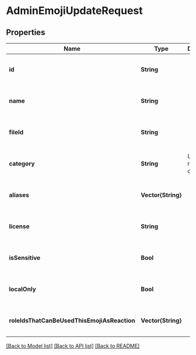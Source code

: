 # AdminEmojiUpdateRequest


## Properties
Name | Type | Description | Notes
------------ | ------------- | ------------- | -------------
**id** | **String** |  | [optional] [default to nothing]
**name** | **String** |  | [optional] [default to nothing]
**fileId** | **String** |  | [optional] [default to nothing]
**category** | **String** | Use &#x60;null&#x60; to reset the category. | [optional] [default to nothing]
**aliases** | **Vector{String}** |  | [optional] [default to nothing]
**license** | **String** |  | [optional] [default to nothing]
**isSensitive** | **Bool** |  | [optional] [default to nothing]
**localOnly** | **Bool** |  | [optional] [default to nothing]
**roleIdsThatCanBeUsedThisEmojiAsReaction** | **Vector{String}** |  | [optional] [default to nothing]


[[Back to Model list]](../README.md#models) [[Back to API list]](../README.md#api-endpoints) [[Back to README]](../README.md)


